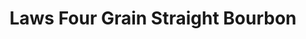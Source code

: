 ---
layout: recipe
title: Laws Four Grain Straight Bourbon
category: North American - Bourbon
aged: NAS
abv: 47.5
distillery: Laws Whiskey House
distillery-location: Colorado, USA
nose:
palate:
finish:
tag:
    - bourbon
    - whiskey
---